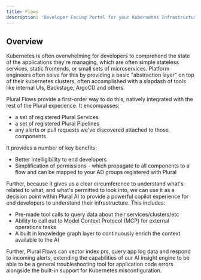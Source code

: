 ```yaml
---
title: Flows
description: 'Developer Facing Portal for your Kubernetes Infrastructure'
---
```


## Overview

Kubernetes is often overwhelming for developers to comprehend the state of the applications they're managing, which are often simple stateless services, static frontends, or small sets of microservices.  Platform engineers often solve for this by providing a basic "abstraction layer" on top of their kubernetes clusters, often accomplished with a slapdash of tools like internal UIs, Backstage, ArgoCD and others.

Plural Flows provide a first-order way to do this, natively integrated with the rest of the Plural experience.  It encompasses:

* a set of registered Plural Services
* a set of registered Plural Pipelines
* any alerts or pull requests we've discovered attached to those components

It provides a number of key benefits:

* Better intelligibility to end developers
* Simplification of permissions - which propagate to all components to a flow and can be mapped to your AD groups registered with Plural

Further, because it gives us a clear circumference to understand what's related to what, and what's permitted to look into, we can use it as a decision point within Plural AI to provide a powerful copilot experience for end developers to understand their infrastructure.  This includes:

* Pre-made tool calls to query data about their services/clusters/etc
* Ability to call out to Model Context Protocol (MCP) for external operations tasks
* A built in knowledge graph layer to continuously enrich the context available to the AI

Further, Plural Flows can vector index prs, query app log data and respond to incoming alerts, extending the capabilities of our AI insight engine to be able to be a general troubleshooting tool for application code errors alongside the built-in support for Kubernetes misconfiguration.